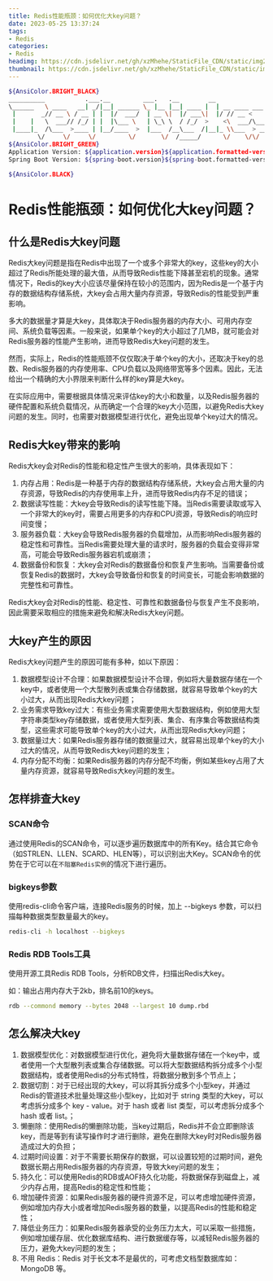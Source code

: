```yaml
---
title: Redis性能瓶颈：如何优化大key问题？
date: 2023-05-25 13:37:24
tags:
- Redis
categories: 
- Redis
headimg: https://cdn.jsdelivr.net/gh/xzMhehe/StaticFile_CDN/static/img202305251340373.png
thumbnail: https://cdn.jsdelivr.net/gh/xzMhehe/StaticFile_CDN/static/img202305251340373.png
---
```


```bash
${AnsiColor.BRIGHT_BLACK}
__________           .___.__         ___.   .__        __                 
\______   \ ____   __| _/|__| ______ \_ |__ |__| ____ |  | __ ____ ___.__.
 |       _// __ \ / __ | |  |/  ___/  | __ \|  |/ ___\|  |/ // __ <   |  |
 |    |   \  ___// /_/ | |  |\___ \   | \_\ \  / /_/  >    <\  ___/\___  |
 |____|_  /\___  >____ | |__/____  >  |___  /__\___  /|__|_ \\___  > ____|
        \/     \/     \/         \/       \/  /_____/      \/    \/\/        v1.0
${AnsiColor.BRIGHT_GREEN}
Application Version: ${application.version}${application.formatted-version}
Spring Boot Version: ${spring-boot.version}${spring-boot.formatted-version}

${AnsiColor.BLACK}
```

# Redis性能瓶颈：如何优化大key问题？

## 什么是Redis大key问题

Redis大key问题是指在Redis中出现了一个或多个非常大的key，这些key的大小超过了Redis所能处理的最大值，从而导致Redis性能下降甚至宕机的现象。通常情况下，Redis的key大小应该尽量保持在较小的范围内，因为Redis是一个基于内存的数据结构存储系统，大key会占用大量内存资源，导致Redis的性能受到严重影响。

多大的数据量才算是大key，具体取决于Redis服务器的内存大小、可用内存空间、系统负载等因素。一般来说，如果单个key的大小超过了几MB，就可能会对Redis服务器的性能产生影响，进而导致Redis大key问题的发生。

然而，实际上，Redis的性能瓶颈不仅仅取决于单个key的大小，还取决于key的总数、Redis服务器的内存使用率、CPU负载以及网络带宽等多个因素。因此，无法给出一个精确的大小界限来判断什么样的key算是大key。

在实际应用中，需要根据具体情况来评估key的大小和数量，以及Redis服务器的硬件配置和系统负载情况，从而确定一个合理的key大小范围，以避免Redis大key问题的发生。同时，也需要对数据模型进行优化，避免出现单个key过大的情况。

## Redis大key带来的影响

Redis大key会对Redis的性能和稳定性产生很大的影响，具体表现如下：

1. 内存占用：Redis是一种基于内存的数据结构存储系统，大key会占用大量的内存资源，导致Redis的内存使用率上升，进而导致Redis内存不足的错误；
2. 数据读写性能：大key会导致Redis的读写性能下降。当Redis需要读取或写入一个非常大的key时，需要占用更多的内存和CPU资源，导致Redis的响应时间变慢；
3. 服务器负载：大key会导致Redis服务器的负载增加，从而影响Redis服务器的稳定性和可靠性。当Redis需要处理大量的请求时，服务器的负载会变得非常高，可能会导致Redis服务器宕机或崩溃；
4. 数据备份和恢复：大key会对Redis的数据备份和恢复产生影响。当需要备份或恢复Redis的数据时，大key会导致备份和恢复的时间变长，可能会影响数据的完整性和可靠性。

Redis大key会对Redis的性能、稳定性、可靠性和数据备份与恢复产生不良影响，因此需要采取相应的措施来避免和解决Redis大key问题。

## 大key产生的原因

Redis大key问题产生的原因可能有多种，如以下原因：

1. 数据模型设计不合理：如果数据模型设计不合理，例如将大量数据存储在一个key中，或者使用一个大型散列表或集合存储数据，就容易导致单个key的大小过大，从而出现Redis大key问题；
2. 业务需求导致key过大：有些业务需求需要使用大型数据结构，例如使用大型字符串类型key存储数据，或者使用大型列表、集合、有序集合等数据结构类型，这些需求可能导致单个key的大小过大，从而出现Redis大key问题；
3. 数据量过大：如果Redis服务器存储的数据量过大，就容易出现单个key的大小过大的情况，从而导致Redis大key问题的发生；
4. 内存分配不均衡：如果Redis服务器的内存分配不均衡，例如某些key占用了大量内存资源，就容易导致Redis大key问题的发生。

## 怎样排查大key

### SCAN命令

通过使用Redis的SCAN命令，可以逐步遍历数据库中的所有Key。结合其它命令（如STRLEN、LLEN、SCARD、HLEN等），可以识别出大Key。SCAN命令的优势在于它可以在`不阻塞Redis实例`的情况下进行遍历。

### bigkeys参数

使用redis-cli命令客户端，连接Redis服务的时候，加上 --bigkeys 参数，可以扫描每种数据类型数量最大的key。

```bash
redis-cli -h localhost --bigkeys
```

### Redis RDB Tools工具

使用开源工具Redis RDB Tools，分析RDB文件，扫描出Redis大key。

如：输出占用内存大于2kb，排名前10的keys。

```bash
rdb --commond memory --bytes 2048 --largest 10 dump.rbd
```

## 怎么解决大key

1. 数据模型优化：对数据模型进行优化，避免将大量数据存储在一个key中，或者使用一个大型散列表或集合存储数据。可以将大型数据结构拆分成多个小型数据结构，或者使用Redis的分布式特性，将数据分散到多个节点上；
2. 数据切割：对于已经出现的大key，可以将其拆分成多个小型key，并通过Redis的管道技术批量处理这些小型key，比如对于 string 类型的大key，可以考虑拆分成多个 key - value。对于 hash 或者 list 类型，可以考虑拆分成多个 hash 或者 list。；
3. 懒删除：使用Redis的懒删除功能，当key过期后，Redis并不会立即删除该key，而是等到有读写操作时才进行删除，避免在删除大key时对Redis服务器造成过大的负担；
4. 过期时间设置：对于不需要长期保存的数据，可以设置较短的过期时间，避免数据长期占用Redis服务器的内存资源，导致大key问题的发生；
5. 持久化：可以使用Redis的RDB或AOF持久化功能，将数据保存到磁盘上，减少内存占用，提高Redis的稳定性和性能；
6. 增加硬件资源：如果Redis服务器的硬件资源不足，可以考虑增加硬件资源，例如增加内存大小或者增加Redis服务器的数量，以提高Redis的性能和稳定性；
7. 降低业务压力：如果Redis服务器承受的业务压力太大，可以采取一些措施，例如增加缓存层、优化数据库结构、进行数据缓存等，以减轻Redis服务器的压力，避免大key问题的发生；
8. 不用 Redis：Redis 对于长文本不是最优的，可考虑文档型数据库如：MongoDB 等。

